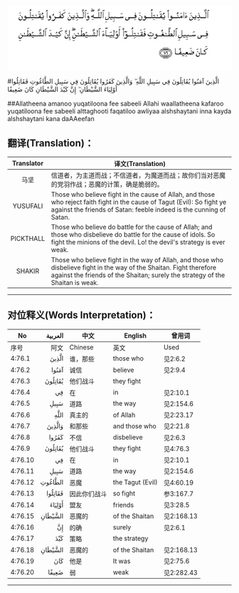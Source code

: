 ![004:076](images/004_076.gif)

#الَّذِينَ آمَنُوا يُقَاتِلُونَ فِي سَبِيلِ اللَّهِ ۖ وَالَّذِينَ كَفَرُوا يُقَاتِلُونَ فِي سَبِيلِ الطَّاغُوتِ فَقَاتِلُوا أَوْلِيَاءَ الشَّيْطَانِ ۖ إِنَّ كَيْدَ الشَّيْطَانِ كَانَ ضَعِيفًا 

##Allatheena amanoo yuqatiloona fee sabeeli Allahi waallatheena kafaroo yuqatiloona fee sabeeli alttaghooti faqatiloo awliyaa alshshaytani inna kayda alshshaytani kana daAAeefan 

## 翻译(Translation)：

| Translator | 译文(Translation)                                            |
| :--------: | ------------------------------------------------------------ |
|    马坚    | 信道者，为主道而战；不信道者，为魔道而战；故你们当对恶魔的党羽作战；恶魔的计策，确是脆弱的。 |
|  YUSUFALI  | Those who believe fight in the cause of Allah, and those who reject faith fight in the cause of Tagut (Evil): So fight ye against the friends of Satan: feeble indeed is the cunning of Satan. |
| PICKTHALL  | Those who believe do battle for the cause of Allah; and those who disbelieve do battle for the cause of idols. So fight the minions of the devil. Lo! the devil's strategy is ever weak. |
|   SHAKIR   | Those who believe fight in the way of Allah, and those who disbelieve fight in the way of the Shaitan. Fight therefore against the friends of the Shaitan; surely the strategy of the Shaitan is weak. |

---

## 对位释义(Words Interpretation)：

| No   | العربية | 中文    | English | 曾用词 |
| ---- | ------: | ------- | ------- | ------ |
| 序号 |    阿文 | Chinese | 英文    | Used   |
| 4:76.1  | الَّذِينَ   | 谁，那些     | those who        | 见2:6.2    |
| 4:76.2  | آمَنُوا   | 诚信         | believe          | 见2:9.4    |
| 4:76.3  | يُقَاتِلُونَ | 他们战斗     | they fight       |            |
| 4:76.4  | فِي      | 在           | in               | 见2:10.1   |
| 4:76.5  | سَبِيلِ    | 道路         | the way          | 见2:154.6  |
| 4:76.6  | اللَّهِ    | 真主的       | of Allah         | 见2:23.17  |
| 4:76.7  | وَالَّذِينَ  | 和那些       | and those who    | 见2:21.8   |
| 4:76.8  | كَفَرُوا   | 不信         | disbelieve       | 见2:6.3    |
| 4:76.9  | يُقَاتِلُونَ | 他们战斗     | they fight       | 见4:76.3   |
| 4:76.10 | فِي      | 在           | in               | 见2:10.1   |
| 4:76.11 | سَبِيلِ    | 道路         | the way          | 见2:154.6  |
| 4:76.12 | الطَّاغُوتِ | 恶魔         | the Tagut (Evil) | 见4:60.19  |
| 4:76.13 | فَقَاتِلُوا | 因此你们战斗 | so fight         | 参3:167.7  |
| 4:76.14 | أَوْلِيَاءَ  | 盟友         | friends          | 见3:28.5   |
| 4:76.15 | الشَّيْطَانِ | 恶魔的       | of the Shaitan   | 见2:168.13 |
| 4:76.16 | إِنَّ      | 的确         | surely           | 见2:6.1    |
| 4:76.17 | كَيْدَ     | 策略         | the strategy     |            |
| 4:76.18 | الشَّيْطَانِ | 恶魔的       | of the Shaitan   | 见2:168.13 |
| 4:76.19 | كَانَ     | 他是         | It was           | 见2:75.6   |
| 4:76.20 | ضَعِيفًا   | 弱           | weak             | 见2:282.43 |

---
